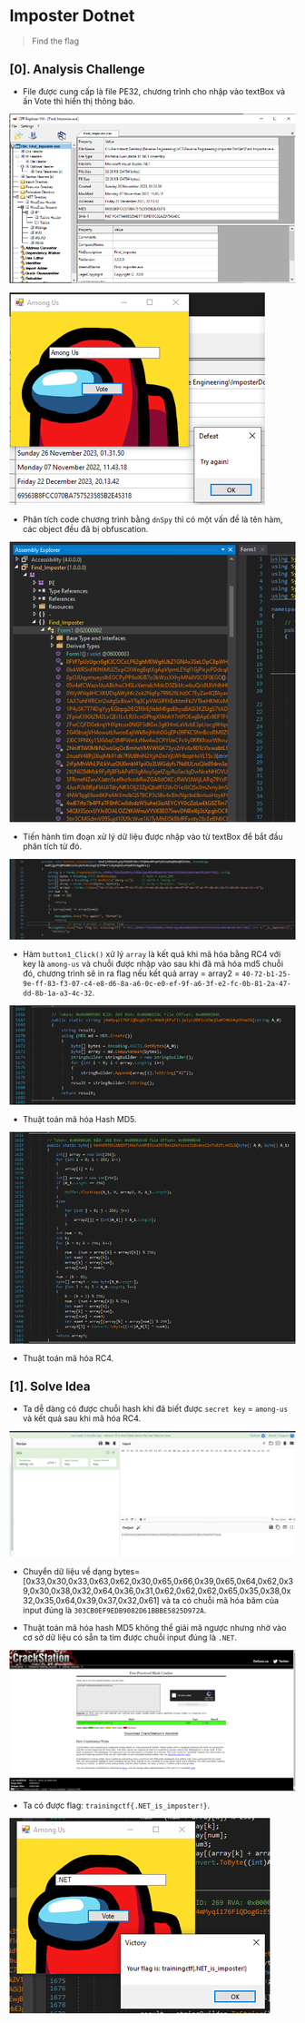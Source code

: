 # Imposter Dotnet

> Find the flag

## [0]. Analysis Challenge

- File được cung cấp là file PE32, chương trình cho nhập vào textBox và ấn Vote thì hiển thị thông báo.

![cff.png](./images/cff.png)

![run.png](./images/run.png)

- Phân tích code chương trình bằng `dnSpy` thì có một vấn đề là tên hàm, các object đều đã bị obfuscation.

![obfuscation.png](./images/obfuscation.png)

- Tiến hành tìm đoạn xử lý dữ liệu được nhập vào từ textBox để bắt đầu phân tích từ đó.

![button1_Click.png](./images/button1_Click.png)

- Hàm `button1_Click()` xử lý `array` là kết quả khi mã hóa bằng RC4 với key là `among-us` và chuỗi được nhập vào sau khi đã mã hóa md5 chuỗi đó, chương trình sẽ in ra flag nếu kết quả array = array2 = `40-72-b1-25-9e-ff-83-f3-07-c4-e8-d6-8a-a6-0c-e0-ef-9f-a6-3f-e2-fc-0b-81-2a-47-dd-8b-1a-a3-4c-32`.

![md5.png](./images/md5.png)

- Thuật toán mã hóa Hash MD5.

![rc4.png](./images/rc4.png)

- Thuật toán mã hóa RC4.

## [1]. Solve Idea

- Ta dễ dàng có được chuỗi hash khi đã biết được `secret key` = `among-us` và kết quả sau khi mã hóa RC4.

![cyberchef.png](./images/cyberchef.png)

- Chuyển dữ liệu về dạng bytes=[0x33,0x30,0x33,0x63,0x62,0x30,0x65,0x66,0x39,0x65,0x64,0x62,0x39,0x30,0x38,0x32,0x64,0x36,0x31,0x62,0x62,0x62,0x65,0x35,0x38,0x32,0x35,0x64,0x39,0x37,0x32,0x61] và ta có chuỗi mã hóa băm của input đúng là `303CB0EF9EDB9082D61BBBE5825D972A`.

- Thuật toán mã hóa hash MD5 không thể giải mã ngược nhưng nhờ vào cơ sở dữ liệu có sẵn ta tìm được chuỗi input đúng là `.NET`.

![hashCrack.png](./images/hashCrack.png)

- Ta có được flag: `trainingctf{.NET_is_imposter!}`.

![flag.png](./images/flag.png)
